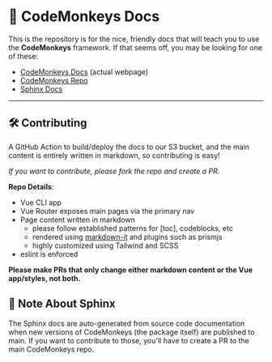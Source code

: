 # 🐒 CodeMonkeys Docs

This is the repository is for the nice, friendly docs that will teach you to use the **CodeMonkeys** framework. If that seems off, you may be looking for one of these:

- [CodeMonkeys Docs](https://codemonkeys.lol) (actual webpage)
- [CodeMonkeys Repo](https://github.com/cooleydw494/codemonkeys)
- [Sphinx Docs](https://cooleydw494.github.io/codemonkeys)

---

## 🛠 Contributing

A GitHub Action to build/deploy the docs to our S3 bucket, and the main content is entirely written in markdown, so contributing is easy!

_If you want to contribute, please fork the repo and create a PR._
  
**Repo Details**:
- Vue CLI app
- Vue Router exposes main pages via the primary nav
- Page content written in markdown
  - please follow established patterns for [toc], codeblocks, etc
  - rendered using [markdown-it](https://github.com/markdown-it/markdown-it) and plugins such as prismjs
  - highly customized using Tailwind and SCSS
- eslint is enforced

**Please make PRs that only change either markdown content or the Vue app/styles, not both.**


## 📝 Note About Sphinx

The Sphinx docs are auto-generated from source code documentation when new versions of CodeMonkeys (the package itself) are published to main. If you want to contribute to those, you'll have to create a PR to the main CodeMonkeys repo.
